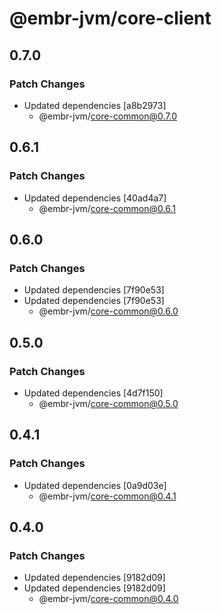 # @embr-jvm/core-client

## 0.7.0

### Patch Changes

- Updated dependencies [a8b2973]
  - @embr-jvm/core-common@0.7.0

## 0.6.1

### Patch Changes

- Updated dependencies [40ad4a7]
  - @embr-jvm/core-common@0.6.1

## 0.6.0

### Patch Changes

- Updated dependencies [7f90e53]
- Updated dependencies [7f90e53]
  - @embr-jvm/core-common@0.6.0

## 0.5.0

### Patch Changes

- Updated dependencies [4d7f150]
  - @embr-jvm/core-common@0.5.0

## 0.4.1

### Patch Changes

- Updated dependencies [0a9d03e]
  - @embr-jvm/core-common@0.4.1

## 0.4.0

### Patch Changes

- Updated dependencies [9182d09]
- Updated dependencies [9182d09]
  - @embr-jvm/core-common@0.4.0
